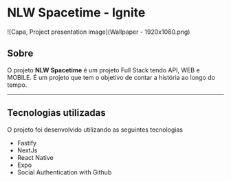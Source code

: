 # **NLW Spacetime - Ignite**

![Capa, Project presentation image](Wallpaper - 1920x1080.png)

## Sobre

O projeto **NLW Spacetime** é um projeto Full Stack tendo API, WEB e MOBILE. É um projeto que tem o objetivo de contar a história ao longo do tempo.

---

## Tecnologias utilizadas

O projeto foi desenvolvido utilizando as seguintes tecnologias

- Fastify
- NextJs
- React Native
- Expo
- Social Authentication with Github
